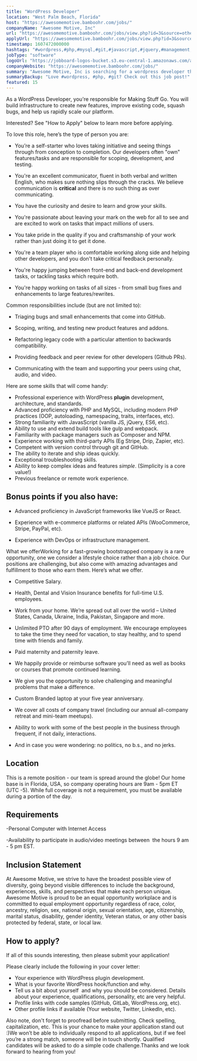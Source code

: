 ```yaml
---
title: "WordPress Developer"
location: "West Palm Beach, Florida"
host: "https://awesomemotive.bamboohr.com/jobs/"
companyName: "Awesome Motive, Inc"
url: "https://awesomemotive.bamboohr.com/jobs/view.php?id=3&source=other"
applyUrl: "https://awesomemotive.bamboohr.com/jobs/view.php?id=3&source=other"
timestamp: 1607472000000
hashtags: "#wordpress,#php,#mysql,#git,#javascript,#jquery,#management,#branding,#reactjs,#vuejs"
jobType: "software"
logoUrl: "https://jobboard-logos-bucket.s3.eu-central-1.amazonaws.com/awesome-motive-inc"
companyWebsite: "https://awesomemotive.bamboohr.com/jobs/"
summary: "Awesome Motive, Inc is searching for a wordpress developer that has professional experience with WordPress plugin development, architecture, and standards."
summaryBackup: "Love #wordpress, #php, #git? Check out this job post!"
featured: 15
---
```


As a WordPress Developer, you're responsible for Making Stuff Go. You will build infrastructure to create new features, improve existing code, squash bugs, and help us rapidly scale our platform.

Interested? See "How to Apply" below to learn more before applying.

To love this role, here’s the type of person you are:

*   You’re a self-starter who loves taking initiative and seeing things through from conception to completion. Our developers often "own" features/tasks and are responsible for scoping, development, and testing.  
    
*   You're an excellent communicator, fluent in both verbal and written English, who makes sure nothing slips through the cracks. We believe communication is **critical** and there is no such thing as over communicating.
*   You have the curiosity and desire to learn and grow your skills.
*   You're passionate about leaving your mark on the web for all to see and are excited to work on tasks that impact _millions_ of users.
*   You take pride in the quality if you and craftsmanship of your work rather than just doing it to get it done.
*   You're a team player who is comfortable working along side and helping other developers, and you don't take critical feedback personally.
*   You're happy jumping between front-end and back-end development tasks, or tackling tasks which require both.
*   You're happy working on tasks of all sizes - from small bug fixes and enhancements to large features/rewrites.

Common responsibilities include (but are not limited to):

*   Triaging bugs and small enhancements that come into GitHub.  
    
*   Scoping, writing, and testing new product features and addons.
*   Refactoring legacy code with a particular attention to backwards compatibility.
*   Providing feedback and peer review for other developers (Github PRs).
*   Communicating with the team and supporting your peers using chat, audio, and video.

Here are some skills that will come handy:

*   Professional experience with WordPress **plugin** development, architecture, and standards.
*   Advanced proficiency with PHP and MySQL, including modern PHP practices (OOP, autoloading, namespacing, traits, interfaces, etc).
*   Strong familiarity with JavasScript (vanilla JS, jQuery, ES6, etc).
*   Ability to use and extend build tools like gulp and webpack.
*   Familiarity with package managers such as Composer and NPM.
*   Experience working with third-party APIs (Eg Stripe, Drip, Zapier, etc).
*   Competent with version control through git and GitHub.
*   The ability to iterate and ship ideas quickly.
*   Exceptional troubleshooting skills.
*   Ability to keep complex ideas and features _simple_. (Simplicity is a core value!)
*   Previous freelance or remote work experience.

## Bonus points if you also have:

*   Advanced proficiency in JavaScript frameworks like VueJS or React.  
    
*   Experience with e-commerce platforms or related APIs (WooCommerce, Stripe, PayPal, etc).
*   Experience with DevOps or infrastructure management.  
    

What we offerWorking for a fast-growing bootstrapped company is a rare opportunity, one we consider a lifestyle choice rather than a job choice. Our positions are challenging, but also come with amazing advantages and fulfillment to those who earn them. Here’s what we offer.

*   Competitive Salary.
*   Health, Dental and Vision Insurance benefits for full-time U.S. employees.  
    
*   Work from your home. We’re spread out all over the world – United States, Canada, Ukraine, India, Pakistan, Singapore and more.
*   Unlimited PTO after 90 days of employment. We encourage employees to take the time they need for vacation, to stay healthy, and to spend time with friends and family.
*   Paid maternity and paternity leave.
*   We happily provide or reimburse software you’ll need as well as books or courses that promote continued learning.
*   We give you the opportunity to solve challenging and meaningful problems that make a difference.
*   Custom Branded laptop at your five year anniversary.
*   We cover all costs of company travel (including our annual all-company retreat and mini-team meetups).
*   Ability to work with some of the best people in the business through frequent, if not daily, interactions.
*   And in case you were wondering: no politics, no b.s., and no jerks.

## Location

This is a remote position - our team is spread around the globe! Our home base is in Florida, USA, so company operating hours are 9am - 5pm ET (UTC -5). While full coverage is not a requirement, you must be available during a portion of the day.

## Requirements

\-Personal Computer with Internet Access

\-Availability to participate in audio/video meetings between  the hours 9 am - 5 pm EST.

## Inclusion Statement

At Awesome Motive, we strive to have the broadest possible view of diversity, going beyond visible differences to include the background, experiences, skills, and perspectives that make each person unique. Awesome Motive is proud to be an equal opportunity workplace and is committed to equal employment opportunity regardless of race, color, ancestry, religion, sex, national origin, sexual orientation, age, citizenship, marital status, disability, gender identity, Veteran status, or any other basis protected by federal, state, or local law.

## How to apply?

If all of this sounds interesting, then please submit your application!

Please clearly include the following in your cover letter:

*   Your experience with WordPress plugin development.
*   What is your favorite WordPress hook/function and why.
*   Tell us a bit about yourself  and why you should be considered. Details about your experience, qualifications, personality, etc are very helpful.
*   Profile links with code samples (GitHub, GitLab, WordPress.org, etc).
*   Other profile links if available (Your website, Twitter, LinkedIn, etc).

Also note, don't forget to proofread before submitting. Check spelling, capitalization, etc. This is your chance to make your application stand out :)We won’t be able to individually respond to all applications, but if we feel you’re a strong match, someone will be in touch shortly. Qualified candidates will be asked to do a simple code challenge.Thanks and we look forward to hearing from you!
